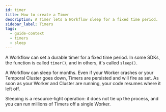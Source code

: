 ```yaml
---
id: timer
title: How to create a Timer
description: A Timer lets a Workflow sleep for a fixed time period.
sidebar_label: Timers
tags:
  - guide-context
  - timers
  - sleep
---
```


A Workflow can set a durable timer for a fixed time period.
In some SDKs, the function is called `timer()`, and in others, it's called `sleep()`.

A Workflow can sleep for months.
Even if your Worker crashes or your Temporal Cluster goes down, Timers are persisted and will fire as set.
As soon as your Worker and Cluster are running, your code resumes where it left off.

Sleeping is a resource-light operation: it does not tie up the process, and you can run millions of Timers off a single Worker.
